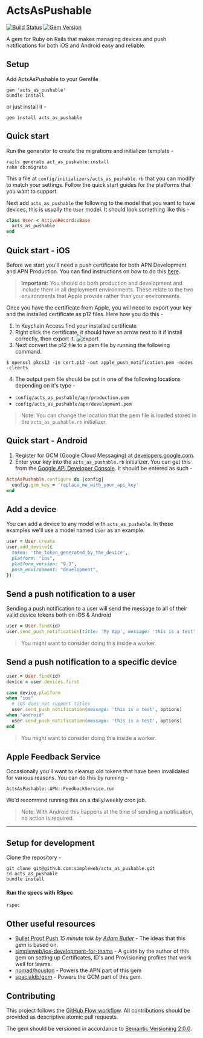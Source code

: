 # ActsAsPushable

[![Build Status](https://semaphoreci.com/api/v1/projects/28a53ae7-389f-4d93-9f8a-51c4b0756cf7/840599/badge.svg)](https://semaphoreci.com/simpleweb/acts_as_pushable)
[![Gem Version](https://badge.fury.io/rb/acts_as_pushable.svg)](https://badge.fury.io/rb/acts_as_pushable)

A gem for Ruby on Rails that makes managing devices and push notifications for both iOS and Android easy and reliable.

## Setup

Add ActsAsPushable to your Gemfile

  ```shell
  gem 'acts_as_pushable'
  bundle install
  ```

or just install it -

  ```shell
  gem install acts_as_pushable
  ```

## Quick start

Run the generator to create the migrations and initializer template -

  ```shell
  rails generate act_as_pushable:install
  rake db:migrate
  ```

This a file at `config/initializers/acts_as_pushable.rb` that you can modify to match your settings. Follow the quick start guides for the platforms that you want to support.

Next add `acts_as_pushable` the following to the model that you want to have devices, this is usually the `User` model. It should look something like this -

  ```ruby
  class User < ActiveRecord::Base
    acts_as_pushable
  end
  ```

## Quick start - iOS

Before we start you'll need a push certificate for both APN Development and APN Production. You can find instructions on how to do this [here](https://developer.apple.com/library/ios/documentation/IDEs/Conceptual/AppDistributionGuide/AddingCapabilities/AddingCapabilities.html#//apple_ref/doc/uid/TP40012582-CH26-SW11).

> **Important:** You should do both production and development and include them in all deployment environments. These relate to the two environments that Apple provide rather than your environments.

Once you have the certificate from Apple, you will need to export your key and the installed certificate as p12 files. Here how you do this -

1. In Keychain Access find your installed certificate
2. Right click the certificate, it should have an arrow next to it if install correctly, then export it.
  ![export](https://cloud.githubusercontent.com/assets/1238468/15851982/5a9bb9e0-2c97-11e6-8407-2e4797673dff.jpg)
3. Next convert the p12 file to a pem file by running the following command.
  ```
  $ openssl pkcs12 -in cert.p12 -out apple_push_notification.pem -nodes -clcerts
  ```
4. The output pem file should be put in one of the following locations depending on it's type -
  - `config/acts_as_pushable/apn/production.pem`
  - `config/acts_as_pushable/apn/development.pem`

> Note: You can change the location that the pem file is loaded stored in the `acts_as_pushable.rb` initializer.

## Quick start - Android

1. Register for GCM (Google Cloud Messaging) at [developers.google.com](https://developers.google.com/cloud-messaging/).
2. Enter your key into the `acts_as_pushable.rb` initializer. You can get this from the [Google API Developer Console](https://console.developers.google.com). It should be entered as such -

  ```ruby
  ActsAsPushable.configure do |config|
    config.gcm_key = 'replace_me_with_your_api_key'
  end
  ```

## Add a device

You can add a device to any model with `acts_as_pushable`. In these examples we'll use a model named `User` as an example.

  ```ruby
  user = User.create
  user.add_device({
    token: 'the_token_generated_by_the_device',
    platform: "ios",
    platform_version: "9.3",
    push_environment: "development",
  })
  ```

## Send a push notification to a user

Sending a push notification to a user will send the message to all of their valid device tokens both on iOS & Android

  ```ruby
  user = User.find(id)
  user.send_push_notification(title: 'My App', message: 'this is a test', options)
  ```

> You might want to consider doing this inside a worker.

## Send a push notification to a specific device

  ```ruby
  user = User.find(id)
  device = user.devices.first

  case device.platform
  when "ios"
    # iOS does not support titles
    user.send_push_notification(message: 'this is a test', options)
  when "android"
    user.send_push_notification(message: 'this is a test', options)
  end
  ```

> You might want to consider doing this inside a worker.

## Apple Feedback Service

Occasionally you'll want to cleanup old tokens that have been invalidated for various reasons. You can do this by running -

```
ActsAsPushable::APN::FeedbackService.run
```

We'd recommnd running this on a daily/weekly cron job.

> Note: With Android this happens at the time of sending a notification, no action is required.

---

## Setup for development

Clone the repository -

  ```shell
  git clone git@github.com:simpleweb/acts_as_pushable.git
  cd acts_as_pushable
  bundle install
  ```

#### Run the specs with RSpec

  ```
  rspec
  ```

## Other useful resources

- [Bullet Proof Push](https://www.youtube.com/watch?v=k5J6t-y1bws) _15 minute talk by [Adam Butler](http://twitter.com/labfoo)_ - The ideas that this gem is based on.
- [simpleweb/ios-development-for-teams](https://github.com/simpleweb/ios-development-for-teams) - A guide by the author of this gem on setting up Certificates, ID's and Provisioning profiles that work well for teams.
- [nomad/houston](https://github.com/nomad/houston) - Powers the APN part of this gem
- [spacialdb/gcm](https://github.com/spacialdb/gcm) - Powers the GCM part of this gem.

## Contributing

This project follows the [GitHub Flow workflow](https://guides.github.com/introduction/flow/). All contributions should be provided as descriptive atomic pull requests.

The gem should be versioned in accordance to [Semantic Versioning 2.0.0](http://semver.org/).
